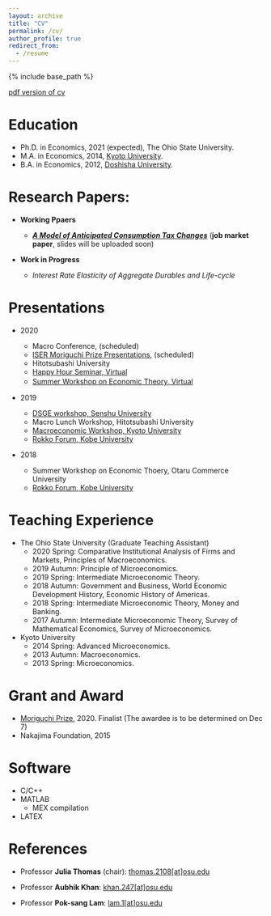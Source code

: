 ```yaml
---
layout: archive
title: "CV"
permalink: /cv/
author_profile: true
redirect_from:
  - /resume
---
```


{% include base_path %}

[pdf version of cv](https://masashihino.github.io/files/Hino_CV.pdf)


Education
======
* Ph.D. in Economics, 2021 (expected), The Ohio State University.
* M.A. in Economics, 2014, [Kyoto University](https://www.econ.kyoto-u.ac.jp/en/).
* B.A. in Economics, 2012, [Doshisha University](https://www.econ.doshisha.ac.jp/en/).


Research Papers:
======
* **Working Ppaers**

  * ***[A Model of Anticipated Consumption Tax Changes](https://masashihino.github.io/files/Hino_CT_Irr_paper_2020October.pdf)*** (**job market paper**, slides will be uploaded soon)
* **Work in Progress**
  * *Interest Rate Elasticity of Aggregate Durables and Life-cycle*
  
Presentations
======
* 2020
  * Macro Conference, (scheduled)
  * [ISER Moriguchi Prize Presentations](https://www.iser.osaka-u.ac.jp/seminar/index.html), (scheduled) 
  * Hitotsubashi University
  * [Happy Hour Seminar, Virtual](https://sites.google.com/view/happyhourseminar/home) 
  <!--- * Hitotsubashi Univ, Virtual-->
  * [Summer Workshop on Economic Theory, Virtual](https://sites.google.com/view/swetotaruhokudai/swet2020/%E8%B2%A1%E6%94%BF)　
  
* 2019
  * [DSGE workshop, Senshu University](https://www.kengonutahara.com/dsge-workshop)
  * Macro Lunch Workshop, Hitotsubashi University
  * [Macroeconomic Workshop, Kyoto University](https://sites.google.com/site/kyotomacroecon/)
  * [Rokko Forum, Kobe University](http://www.econ.kobe-u.ac.jp/activity/seminar/rokko/rf2019.html)
* 2018
  * Summer Workshop on Economic Thoery, Otaru Commerce University
  * [Rokko Forum, Kobe University](http://www.econ.kobe-u.ac.jp/activity/seminar/rokko/rf2018.html)
  
Teaching Experience
======
* The Ohio State University (Graduate Teaching Assistant)
  * 2020 Spring: Comparative Institutional Analysis of Firms and Markets, Principles of Macroeconomics. 
  * 2019 Autumn: Principle of Microeconomics. 
  * 2019 Spring: Intermediate Microeconomic Theory. 
  * 2018 Autumn: Government and Business, World Economic Development History, Economic History of Americas. 
  * 2018 Spring: Intermediate Microeconomic Theory, Money and Banking. 
  * 2017 Autumn: Intermediate Microeconomic Theory, Survey of Mathematical Economics, Survey of Microeconomics. 
* Kyoto University 
  * 2014 Spring: Advanced Microeconomics. 
  * 2013 Autumn: Macroeconomics. 
  * 2013 Spring: Microeconomics. 
    
Grant and Award
======
* [Moriguchi Prize](https://www.iser.osaka-u.ac.jp/moriguchi/moriguchi_en.html), 2020. Finalist (The awardee is to be determined on Dec 7)
* Nakajima Foundation, 2015

Software
======
* C/C++
* MATLAB
  * MEX compilation
* LATEX

References
======
* Professor **Julia Thomas** (chair): [thomas.2108[at]osu.edu](mailto:thomas.2108@osu.edu)
  
* Professor **Aubhik Khan**:  [khan.247[at]osu.edu](mailto:khan.247@osu.edu)

* Professor **Pok-sang Lam**: [lam.1[at]osu.edu](mailto:lam.1@osu.edu)
